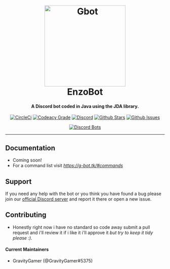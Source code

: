 <h1 align="center">
    <a href="https://discord.gg/f43DKbA"><img src="https://g-sc.tk/u/Gravity-05:17:10PM.png" width="256px" alt="Gbot"></a>
  <br>
    EnzoBot
  <br>
 </h1>
<h4 align="center">A Discord bot coded in Java using the JDA library.</h4>
  <p align="center">
    <a href="https://circleci.com/gh/GravityGamer/GravityBot" target="_blank"><img src="https://circleci.com/gh/GravityGamer/GravityBot/tree/master.svg?style=shield&circle-token=:circle-token" alt="CircleCi"></a>
    <a href="https://www.codacy.com/app/GravityGamer/GravityBot?utm_source=github.com&amp;utm_medium=referral&amp;utm_content=GravityGamer/GravityBot&amp;utm_campaign=Badge_Grade" target="_blank"><img src="https://api.codacy.com/project/badge/Grade/36b61ad073604e2e9ad65a1f174bb0ce" alt="Codeacy Grade"></a>
      <a href="https://discord.gg/f43DKbA" target="_blank"><img src="https://discordapp.com/api/guilds/367273834128080898/embed.png" alt="Discord"></a>
    <a href="https://github.com/GravityGamer/GravityBot/blob/master" target="_blank"><img src="https://img.shields.io/github/stars/GravityGamer/GravityBot.svg?style=social&label=Star" alt="Github Stars"></a>
    <a href="https://github.com/GravityGamer/GravityBot/issues" target="_blank"><img src="https://img.shields.io/github/issues-raw/GravityGamer/GravityBot.svg?style=flat-square)" alt="Github Issues"></a>
  </p>
  <p align="center">
    <a href="https://discordbots.org/bot/391558265265192961">
          <img src="https://discordbots.org/api/widget/391558265265192961.svg" alt="Discord Bots" />
        </a>
  </p>
  
-------------------

## Documentation
* Coming soon!
* For a command list visit *https://g-bot.tk/#commands*

## Support

If you need any help with the bot or you think you have found a bug please join our [official Discord server](https://discord.gg/f43DKbA) and report it there or open a new issue.

## Contributing 
* Honestly right now i have no standard so code away submit a pull request and i'll review it if i like it i'll approve it
*but try to keep it tidy please :).*

#### **Current Maintainers**

* GravityGamer (@GravityGamer#5375) 

